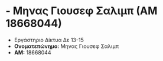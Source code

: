 # - Μηνας Γιουσεφ Σαλιμπ (ΑΜ 18668044)
- Εργάστηριο Δίκτυα Δε 13-15
- **Ονοματεπώνημο:** Μηνας Γιουσεφ Σαλιμπ
- **ΑΜ:** 18668044
